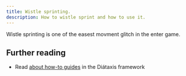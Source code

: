 ```yaml
---
title: Wistle sprinting.
description: How to wistle sprint and how to use it.
---
```


Wistle sprinting is one of the easest movment glitch in the enter game.

## Further reading

- Read [about how-to guides](https://diataxis.fr/how-to-guides/) in the Diátaxis framework
